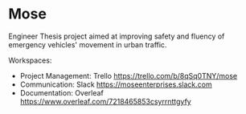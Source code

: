 # Mose
Engineer Thesis project aimed at improving safety and fluency of emergency vehicles' movement in urban traffic.

Workspaces:
- Project Management: Trello https://trello.com/b/8qSq0TNY/mose
- Communication: Slack https://moseenterprises.slack.com
- Documentation: Overleaf https://www.overleaf.com/7218465853csyrrnttgyfy
